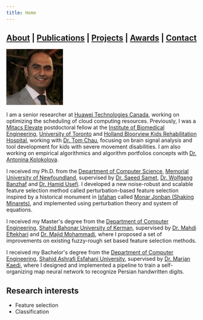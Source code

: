 ```yaml
---
title: Home
---
```


## [About](index.md) | [Publications](publications.md) | [Projects](projects.md) | [Awards](awards.md) | [Contact](contact.md)

![Javad Rahimipour Anaraki](Me.jpg)

I am a senior researcher at [Huawei Technologies Canada](https://www.huawei.com/ca/), working on optimizing the scheduling of cloud computing resources. Previously, I was a [Mitacs Elevate](https://www.mitacs.ca/en/programs/elevate) postdoctoral fellow at the [Institute of Biomedical Engineering](https://bme.utoronto.ca/), [University of Toronto](https://www.utoronto.ca/) and [Holland Bloorview Kids Rehabilitation Hospital](https://hollandbloorview.ca/), working with [Dr. Tom Chau](https://ibbme.utoronto.ca/faculty-research/core-faculty/tom-chau/), focusing on brain signal analysis and tool development for kids with severe movement disabilities. I am also working on empirical algorithmics and algorithm portfolios concepts with [Dr. Antonina Kolokolova](http://www.cs.mun.ca/~kol/).

I received my Ph.D. from the [Department of Computer Science](http://www.mun.ca/computerscience/), [Memorial University of Newfoundland](http://www.mun.ca/), supervised by [Dr. Saeed Samet](http://ssamet.myweb.cs.uwindsor.ca/), [Dr. Wolfgang Banzhaf](http://www.cse.msu.edu/~banzhafw/) and [Dr. Hamid Usefi](http://www.math.mun.ca/~usefi/). I developed a new noise-robust and scalable feature selection method called perturbation-based feature selection inspired by a historical monument in [Isfahan](https://en.wikipedia.org/wiki/Isfahan) called [Monar Jonban (Shaking Minarets)](https://en.wikipedia.org/wiki/Monar_Jonban), and implemented using perturbation theory and system of equations.

I received my Master's degree from the [Department of Computer Engineering](http://ce.uk.ac.ir/en/home), [Shahid Bahonar University of Kerman](http://uk.ac.ir/en/home), supervised by [Dr. Mahdi Eftekhari](https://uk.ac.ir/en/~m.eftekhari) and [Dr. Majid Mohammadi](https://depeng.uk.ac.ir/en/~mohammadi), where I proposed a set of improvements on existing fuzzy-rough set based feature selection methods.

I received my Bachelor's degree from the [Department of Computer Engineering](http://en.ashrafi.ac.ir/faculty-and-staff/faculty-of-engineering-and-technology), [Shahid Ashrafi Esfahani University](http://en.ashrafi.ac.ir/), supervised by [Dr. Marjan Kaedi](http://eng.ui.ac.ir/~kaedi), where I designed and implemented a pipeline to train a self-organizing map neural network to recognize Persian handwritten digits.


## Research interests
- Feature selection
- Classification
